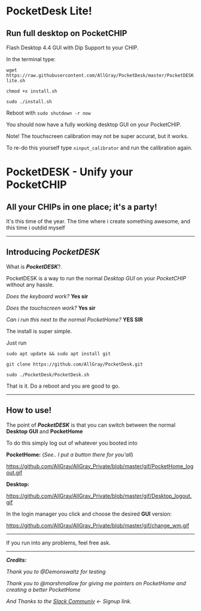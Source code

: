 # PocketDesk Lite!
## Run full desktop on PocketCHIP

Flash Desktop 4.4 GUI with Dip Support to your CHIP.

In the terminal type: 

`wget https://raw.githubusercontent.com/AllGray/PocketDesk/master/PocketDESKlite.sh`

`chmod +x install.sh`

`sudo ./install.sh`

Reboot with `sudo shutdown -r now`

You should now have a fully working desktop GUI on your PocketCHIP.
 
Note! The touchscreen calibration may not be super accurat, but it works.
 
To re-do this yourself type `xinput_calibrator` and run the calibration again.






# PocketDESK - Unify your PocketCHIP

## All your CHIPs in one place; it's a party!

It's this time of the year. The time where i create something awesome, and this time i outdid myself


----------

## Introducing _**PocketDESK**_

What is _**PocketDESK**_?.

PocketDESK is a way to run the normal _Desktop GUI_ on your _PocketCHIP_ without any hassle. 

_Does the keyboard work?_  **Yes sir**

_Does the touchscreen work?_  **Yes sir**

_Can i run this next to the normal PocketHome?_ **YES SIR**


The install is super simple.

Just run

    sudo apt update && sudo apt install git

    git clone https://github.com/AllGray/PocketDesk.git

    sudo ./PocketDesk/PocketDesk.sh

That is it. Do a reboot and you are good to go.



----------

## How to use!


The point of **_PocketDESK_** is that you can switch between the normal **Desktop GUI** and **PocketHome**

To do this simply log out of whatever you booted into

**PocketHome:** (_See.. I put a button there for you'all_)

https://github.com/AllGray/AllGray_Private/blob/master/gif/PocketHome_logout.gif


**Desktop:** 

https://github.com/AllGray/AllGray_Private/blob/master/gif/Desktop_logout.gif



In the login manager you click and choose the desired **GUI** version:

https://github.com/AllGray/AllGray_Private/blob/master/gif/change_wm.gif



----------



If you run into any problems, feel free ask.



----------

_**Credits:**_ 

_Thank you to @Demonswaltz for testing_

_Thank you to @marshmallow for giving me pointers on PocketHome and creating a better PocketHome_

_And Thanks to the [Slack Communiy](https://slofile.com/slack/chipster)   <- Signup link._


